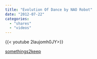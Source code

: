 ```yaml
---
title: "Evolution Of Dance by NAO Robot"
date: "2012-07-22"
categories:
  - "shares"
  - "videos"
---
```


<div style="width: 70vw;">{{< youtube 2laujomh0JY>}}</div>

[somethings2keep](http://somethings2keep.tumblr.com/post/27689657252/evolution-of-dance-by-nao-robot-by-theamazel)
